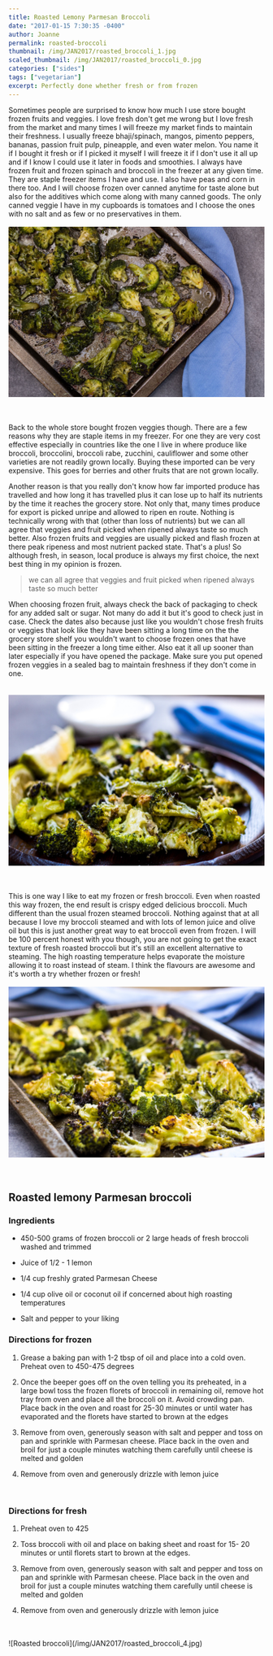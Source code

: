 ```yaml
---
title: Roasted Lemony Parmesan Broccoli
date: "2017-01-15 7:30:35 -0400"
author: Joanne
permalink: roasted-broccoli
thumbnail: /img/JAN2017/roasted_broccoli_1.jpg
scaled_thumbnail: /img/JAN2017/roasted_broccoli_0.jpg
categories: ["sides"]
tags: ["vegetarian"]
excerpt: Perfectly done whether fresh or from frozen
---
```


Sometimes people are surprised to know how much I use store bought frozen fruits and veggies.  I love fresh don't get me wrong but I love fresh from the market and many times I will freeze my market finds to maintain their freshness.  I usually freeze bhaji/spinach, mangos, pimento peppers, bananas, passion fruit pulp, pineapple, and even water melon. You name it if I bought it fresh or if I picked it myself I will freeze it if I don't use it all up and if I know I could use it later in foods and smoothies.  I always have frozen fruit and frozen spinach and broccoli in the freezer at any given time.  They are staple freezer items I have and use.  I also have peas and corn in there too.  And I will choose frozen over canned anytime for taste alone but also for the additives which come along with many canned goods. The only canned veggie I have in my cupboards is tomatoes and I choose the ones with no salt and as few or no preservatives in them.
<br>
<br>
![Roasted broccoli](/img/JAN2017/roasted_broccoli_2.jpg)  
<br>
<br>

Back to the whole store bought  frozen veggies though. There are a few reasons why they are staple items in my freezer. For one they are very cost effective especially in countries like the one I live in where produce like broccoli, broccolini, broccoli rabe, zucchini, cauliflower and some other varieties are not readily grown locally.  Buying these imported can be very expensive.  This goes for berries and other fruits that are not grown locally.
<br>

Another reason is that you really don't know how far imported produce has travelled and how long it has travelled plus it can lose up to half its nutrients by the time it reaches the grocery store.  Not only that, many times produce for export is picked unripe and allowed to ripen en route.  Nothing is technically wrong with that (other than loss of nutrients) but we can all agree that veggies and fruit picked when ripened always taste so much better. Also frozen fruits and veggies are usually picked and flash frozen at there peak ripeness and most nutrient packed state.  That's a plus! So although fresh, in season, local produce is always my first choice, the next best thing in my opinion is frozen.  

> we can all agree that veggies and fruit picked when ripened always taste so much better

When choosing frozen fruit, always check the back of packaging to check for any added salt or sugar.  Not many do add it but it's good to check just in case. Check the dates also because just like you wouldn't chose fresh fruits or veggies that look like they have been sitting a long time on the the grocery store shelf you wouldn't want to choose frozen ones that have been sitting in the freezer a long time either.  Also eat it all up sooner than later especially if you have opened the package.  Make sure you put opened  frozen veggies in a sealed bag to maintain freshness if they don't come in one.  
<br>
<br>
![Roasted broccoli](/img/JAN2017/roasted_broccoli_5.jpg)  
<br>
<br>

This is one way I like to eat my frozen or fresh broccoli.  Even when roasted this way frozen, the end result is crispy edged delicious broccoli.  Much different than the usual frozen steamed broccoli.  Nothing against that at all because I love my broccoli steamed and with lots of lemon juice and olive oil but this is just another great way to eat broccoli even from frozen.  I will be 100 percent honest with you though, you are not going to get the exact texture of fresh roasted broccoli but it's still an excellent alternative to steaming.   The high roasting temperature helps evaporate the moisture allowing it to roast instead of steam. I think the flavours are awesome and it's worth a try whether frozen or fresh!
<br>
<br>
![Roasted broccoli](/img/JAN2017/roasted_broccoli_3.jpg)  
<br>
<br>

## Roasted lemony Parmesan broccoli

### Ingredients
* 450-500 grams of frozen broccoli or 2 large heads of fresh broccoli washed and trimmed

* Juice of 1/2 - 1 lemon

* 1/4 cup freshly grated Parmesan Cheese

* 1/4 cup olive oil or coconut oil if concerned about high roasting temperatures

* Salt and pepper to your liking

### Directions for frozen

1. Grease a baking pan with 1-2 tbsp of oil and place into a cold oven. Preheat oven to 450-475 degrees

1. Once the beeper goes off on the oven telling you its preheated, in a large bowl toss the frozen florets of broccoli in remaining oil, remove hot tray from oven and place all the broccoli on it.  Avoid crowding pan. Place back in the oven and roast for 25-30 minutes or until water has evaporated and the florets have started to brown at the edges

1. Remove from oven, generously season with salt and pepper and toss on pan and sprinkle with Parmesan cheese. Place back in the oven and broil for just a couple minutes watching them carefully until cheese is melted and golden

1. Remove from oven and generously drizzle with lemon juice

<br>

### Directions for fresh

1. Preheat oven to 425

1. Toss broccoli with oil and place on baking sheet and roast for 15- 20 minutes or until florets start to brown at the edges.

1. Remove from oven, generously season with salt and pepper and toss on pan and sprinkle with Parmesan cheese. Place back in the oven and broil for just a couple minutes watching them carefully until cheese is melted and golden

1. Remove from oven and generously drizzle with lemon juice

<br>
<br>
![Roasted broccoli](/img/JAN2017/roasted_broccoli_4.jpg)
